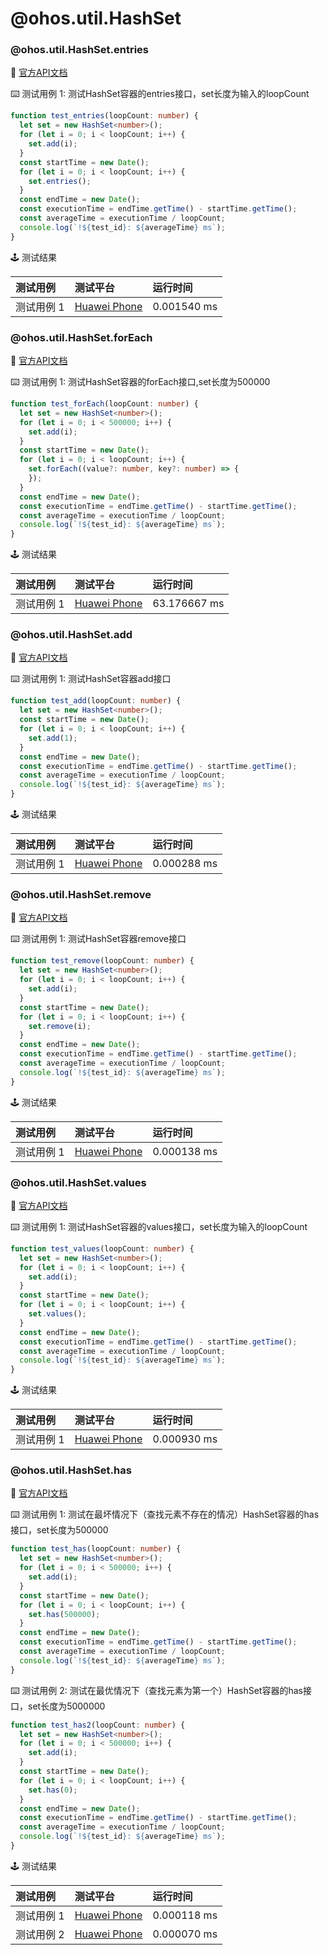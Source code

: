 # @ohos.util.HashSet
### @ohos.util.HashSet.entries

:book: [官方API文档](https://developer.harmonyos.com/cn/docs/documentation/doc-references-V3/js-apis-hashset-0000001478341437-V3#ZH-CN_TOPIC_0000001573929325__entries)

:keyboard: 测试用例 1: 测试HashSet容器的entries接口，set长度为输入的loopCount 

```typescript
function test_entries(loopCount: number) {
  let set = new HashSet<number>();
  for (let i = 0; i < loopCount; i++) {
    set.add(i);
  }
  const startTime = new Date();
  for (let i = 0; i < loopCount; i++) {
    set.entries();
  }
  const endTime = new Date();
  const executionTime = endTime.getTime() - startTime.getTime();
  const averageTime = executionTime / loopCount;
  console.log(`!${test_id}: ${averageTime} ms`);
}
```
:joystick: 测试结果

| 测试用例   | 测试平台           | 运行时间        |
|:-------|:---------------|:------------|
| 测试用例 1 | [Huawei Phone] | 0.001540 ms |

### @ohos.util.HashSet.forEach

:book: [官方API文档](https://developer.harmonyos.com/cn/docs/documentation/doc-references-V3/js-apis-hashset-0000001478341437-V3#ZH-CN_TOPIC_0000001573929325__forEach)

:keyboard: 测试用例 1: 测试HashSet容器的forEach接口,set长度为500000 

```typescript
function test_forEach(loopCount: number) {
  let set = new HashSet<number>();
  for (let i = 0; i < 500000; i++) {
    set.add(i);
  }
  const startTime = new Date();
  for (let i = 0; i < loopCount; i++) {
    set.forEach((value?: number, key?: number) => {
    });
  }
  const endTime = new Date();
  const executionTime = endTime.getTime() - startTime.getTime();
  const averageTime = executionTime / loopCount;
  console.log(`!${test_id}: ${averageTime} ms`);
}
```
:joystick: 测试结果

| 测试用例   | 测试平台           | 运行时间         |
|:-------|:---------------|:-------------|
| 测试用例 1 | [Huawei Phone] | 63.176667 ms |

### @ohos.util.HashSet.add

:book: [官方API文档](https://developer.harmonyos.com/cn/docs/documentation/doc-references-V3/js-apis-hashset-0000001478341437-V3#ZH-CN_TOPIC_0000001573929325__add)

:keyboard: 测试用例 1: 测试HashSet容器add接口 

```typescript
function test_add(loopCount: number) {
  let set = new HashSet<number>();
  const startTime = new Date();
  for (let i = 0; i < loopCount; i++) {
    set.add(1);
  }
  const endTime = new Date();
  const executionTime = endTime.getTime() - startTime.getTime();
  const averageTime = executionTime / loopCount;
  console.log(`!${test_id}: ${averageTime} ms`);
}
```
:joystick: 测试结果

| 测试用例   | 测试平台           | 运行时间        |
|:-------|:---------------|:------------|
| 测试用例 1 | [Huawei Phone] | 0.000288 ms |

### @ohos.util.HashSet.remove

:book: [官方API文档](https://developer.harmonyos.com/cn/docs/documentation/doc-references-V3/js-apis-hashset-0000001478341437-V3#ZH-CN_TOPIC_0000001573929325__remove)

:keyboard: 测试用例 1: 测试HashSet容器remove接口 

```typescript
function test_remove(loopCount: number) {
  let set = new HashSet<number>();
  for (let i = 0; i < loopCount; i++) {
    set.add(i);
  }
  const startTime = new Date();
  for (let i = 0; i < loopCount; i++) {
    set.remove(i);
  }
  const endTime = new Date();
  const executionTime = endTime.getTime() - startTime.getTime();
  const averageTime = executionTime / loopCount;
  console.log(`!${test_id}: ${averageTime} ms`);
}
```
:joystick: 测试结果

| 测试用例   | 测试平台           | 运行时间        |
|:-------|:---------------|:------------|
| 测试用例 1 | [Huawei Phone] | 0.000138 ms |

### @ohos.util.HashSet.values

:book: [官方API文档](https://developer.harmonyos.com/cn/docs/documentation/doc-references-V3/js-apis-hashset-0000001478341437-V3#ZH-CN_TOPIC_0000001573929325__values)

:keyboard: 测试用例 1: 测试HashSet容器的values接口，set长度为输入的loopCount 

```typescript
function test_values(loopCount: number) {
  let set = new HashSet<number>();
  for (let i = 0; i < loopCount; i++) {
    set.add(i);
  }
  const startTime = new Date();
  for (let i = 0; i < loopCount; i++) {
    set.values();
  }
  const endTime = new Date();
  const executionTime = endTime.getTime() - startTime.getTime();
  const averageTime = executionTime / loopCount;
  console.log(`!${test_id}: ${averageTime} ms`);
}
```
:joystick: 测试结果

| 测试用例   | 测试平台           | 运行时间        |
|:-------|:---------------|:------------|
| 测试用例 1 | [Huawei Phone] | 0.000930 ms |

### @ohos.util.HashSet.has

:book: [官方API文档](https://developer.harmonyos.com/cn/docs/documentation/doc-references-V3/js-apis-hashset-0000001478341437-V3#ZH-CN_TOPIC_0000001573929325__has)

:keyboard: 测试用例 1: 测试在最坏情况下（查找元素不存在的情况）HashSet容器的has接口，set长度为500000 

```typescript
function test_has(loopCount: number) {
  let set = new HashSet<number>();
  for (let i = 0; i < 500000; i++) {
    set.add(i);
  }
  const startTime = new Date();
  for (let i = 0; i < loopCount; i++) {
    set.has(500000);
  }
  const endTime = new Date();
  const executionTime = endTime.getTime() - startTime.getTime();
  const averageTime = executionTime / loopCount;
  console.log(`!${test_id}: ${averageTime} ms`);
}
```
:keyboard: 测试用例 2: 测试在最优情况下（查找元素为第一个）HashSet容器的has接口，set长度为5000000 

```typescript
function test_has2(loopCount: number) {
  let set = new HashSet<number>();
  for (let i = 0; i < 500000; i++) {
    set.add(i);
  }
  const startTime = new Date();
  for (let i = 0; i < loopCount; i++) {
    set.has(0);
  }
  const endTime = new Date();
  const executionTime = endTime.getTime() - startTime.getTime();
  const averageTime = executionTime / loopCount;
  console.log(`!${test_id}: ${averageTime} ms`);
}
```
:joystick: 测试结果

| 测试用例   | 测试平台           | 运行时间        |
|:-------|:---------------|:------------|
| 测试用例 1 | [Huawei Phone] | 0.000118 ms |
| 测试用例 2 | [Huawei Phone] | 0.000070 ms |

[Huawei Phone]: ../../device/#huawei-phone
[Huawei Watch]: ../../device/#huawei-watch
[node]: ../../device/#typescript